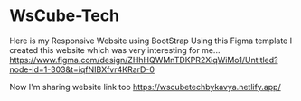 # WsCube-Tech
Here is my Responsive Website using BootStrap
Using this Figma template I created this website which was very interesting for me...
https://www.figma.com/design/ZHhHQWMnTDKPR2XiqWiMo1/Untitled?node-id=1-303&t=iqfNIBXfvr4KRarD-0

Now I'm sharing website link too 
https://wscubetechbykavya.netlify.app/
